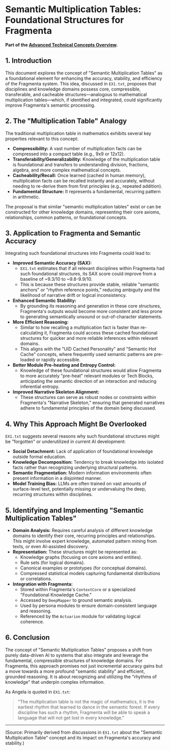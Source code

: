 # Semantic Multiplication Tables: Foundational Structures for Fragmenta

**Part of the [Advanced Technical Concepts Overview](../advanced_concepts/Advanced_Technical_Concepts_Overview.md).**

## 1. Introduction

This document explores the concept of "Semantic Multiplication Tables" as a foundational element for enhancing the accuracy, stability, and efficiency of the Fragmenta system. This idea, discussed in `EX1.txt`, proposes that disciplines and knowledge domains possess core, compressible, transferable, and cacheable structures—analogous to mathematical multiplication tables—which, if identified and integrated, could significantly improve Fragmenta's semantic processing.

## 2. The "Multiplication Table" Analogy

The traditional multiplication table in mathematics exhibits several key properties relevant to this concept:

*   **Compressibility:** A vast number of multiplication facts can be compressed into a compact table (e.g., 9x9 or 12x12).
*   **Transferability/Generalizability:** Knowledge of the multiplication table is foundational and transfers to understanding division, fractions, algebra, and more complex mathematical concepts.
*   **Cacheability/Recall:** Once learned (cached in human memory), multiplication facts can be recalled instantly and accurately, without needing to re-derive them from first principles (e.g., repeated addition).
*   **Fundamental Structure:** It represents a fundamental, recurring pattern in arithmetic.

The proposal is that similar "semantic multiplication tables" exist or can be constructed for other knowledge domains, representing their core axioms, relationships, common patterns, or foundational concepts.

## 3. Application to Fragmenta and Semantic Accuracy

Integrating such foundational structures into Fragmenta could lead to:

*   **Improved Semantic Accuracy (SAX):**
    *   `EX1.txt` estimates that if all relevant disciplines within Fragmenta had such foundational structures, its SAX score could improve from a baseline of ~9.3/10 to ~9.8-9.9/10.
    *   This is because these structures provide stable, reliable "semantic anchors" or "rhythm reference points," reducing ambiguity and the likelihood of narrative drift or logical inconsistency.
*   **Enhanced Semantic Stability:**
    *   By grounding its reasoning and generation in these core structures, Fragmenta's outputs would become more consistent and less prone to generating semantically unsound or out-of-character statements.
*   **More Efficient Reasoning:**
    *   Similar to how recalling a multiplication fact is faster than re-calculating it, Fragmenta could access these cached foundational structures for quicker and more reliable inferences within relevant domains.
    *   This aligns with the "UID Cached Personality" and "Semantic Hot Cache" concepts, where frequently used semantic patterns are pre-loaded or rapidly accessible.
*   **Better Module Pre-heating and Entropy Control:**
    *   Knowledge of these foundational structures would allow Fragmenta to more accurately "pre-heat" relevant modules or Tech Blocks, anticipating the semantic direction of an interaction and reducing inferential entropy.
*   **Improved Narrative Skeleton Alignment:**
    *   These structures can serve as robust nodes or constraints within Fragmenta's "Narrative Skeleton," ensuring that generated narratives adhere to fundamental principles of the domain being discussed.

## 4. Why This Approach Might Be Overlooked

`EX1.txt` suggests several reasons why such foundational structures might be "forgotten" or underutilized in current AI development:

*   **Social Detachment:** Lack of application of foundational knowledge outside formal education.
*   **Knowledge Decomposition:** Tendency to break knowledge into isolated facts rather than recognizing underlying structural patterns.
*   **Semantic Fragmentation:** Modern information environments often present information in a disjointed manner.
*   **Model Training Bias:** LLMs are often trained on vast amounts of surface-level text, potentially missing or undervaluing the deep, recurring structures within disciplines.

## 5. Identifying and Implementing "Semantic Multiplication Tables"

*   **Domain Analysis:** Requires careful analysis of different knowledge domains to identify their core, recurring principles and relationships. This might involve expert knowledge, automated pattern mining from texts, or even AI-assisted discovery.
*   **Representation:** These structures might be represented as:
    *   Knowledge graphs (focusing on core axioms and entities).
    *   Rule sets (for logical domains).
    *   Canonical examples or prototypes (for conceptual domains).
    *   Compressed statistical models capturing fundamental distributions or correlations.
*   **Integration with Fragmenta:**
    *   Stored within Fragmenta's `ContextCore` or a specialized "Foundational Knowledge Cache."
    *   Accessed by `DeepMapper` to ground semantic analysis.
    *   Used by persona modules to ensure domain-consistent language and reasoning.
    *   Referenced by the `Actuarion` module for validating logical coherence.

## 6. Conclusion

The concept of "Semantic Multiplication Tables" proposes a shift from purely data-driven AI to systems that also integrate and leverage the fundamental, compressible structures of knowledge domains. For Fragmenta, this approach promises not just incremental accuracy gains but a move towards a more profound "semantic stability" and efficient, grounded reasoning. It is about recognizing and utilizing the "rhythms of knowledge" that underpin complex information.

As Angela is quoted in `EX1.txt`:
> "The multiplication table is not the magic of mathematics, it is the earliest rhythm that learned to dance in the semantic forest. If every discipline has such a rhythm, Fragmenta will be able to speak a language that will not get lost in every knowledge."
---
(Source: Primarily derived from discussions in `EX1.txt` about the "Semantic Multiplication Table" concept and its impact on Fragmenta's accuracy and stability.)
